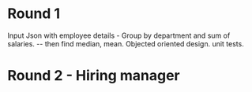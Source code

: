 # Round 1

Input Json with employee details - Group by department and sum of salaries.
-- then find median, mean.
Objected oriented design.
unit tests.

# Round 2 - Hiring manager